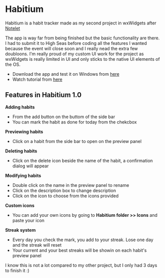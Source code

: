 # Habitium
Habitium is a habit tracker made as my second project in wxWidgets after [Notelet](https://github.com/AdamLotfalla/Notelet) 

The app is way far from being finished but the basic functionality are there. I had to submit it to High Seas before coding all the features I wanted because the event will close soon and I really nead the extra few doubloons. 
I'm really proud of my custom UI work for the project as wxWidgets is really limited in UI and only sticks to the native UI elements of the OS.

- Download the app and test it on Windows from [here](https://github.com/AdamLotfalla/Habitium/releases/tag/1.0) 
- Watch tutorial from [here](https://cloud-6r5l63amn-hack-club-bot.vercel.app/0habitium_tutorial.mp4)

## Features in Habitium 1.0
**Adding habits**
- From the add button on the buttom of the side bar
- You can mark the habit as done for today from the chekcbox

**Previewing habits**
- Click on a habit from the side bar to open on the preview panel

**Deleting habits**
- Click on the delete icon beside the name of the habit, a confirmation dialog will appear

**Modifying habits**
- Double click on the name in the preview panel to rename
- Click on the description box to change description
- Click on the icon to choose from the icons provided

**Custom icons**
- You can add your own icons by going to **Habitium folder >> Icons** and paste your icon

**Streak system**
- Every day you check the mark, you add to your streak. Lose one day and the streak will reset
- Your current and your best streaks will be showin on each habit's preview panel

I know this is not a lot compared to my other project, but I only had 3 days to finish it :)
